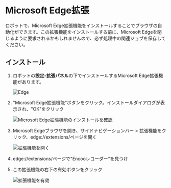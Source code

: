 # Microsoft Edge拡張
ロボットで、Microsoft Edge拡張機能をインストールすることでブラウザの自動化ができます。この拡張機能をインストールする前に、Microsoft Edgeを閉じるように要求されるかもしれませんので、必ず処理中の関連ジョブを保存してください。

## インストール
1. ロボットの**設定-拡張パネル**の下でインストールするMicrosoft Edge拡張機能があります。

    ![Edge](https://docimages.blob.core.chinacloudapi.cn/images/Robot/EdgeInRobot.png)

2. "Microsoft Edge拡張機能"ボタンをクリック。インストールダイアログが表示され、"OK"をクリック

    ![Microsoft Edge拡張機能のインストールを確認](https://docimages.blob.core.chinacloudapi.cn/images/Amanda/Extension/Edge/InstallWindow.jpg)

3. Microsoft Edgeブラウザを開き、サイドナビゲーションバー > 拡張機能をクリック、edge://extensions/ページを開く

    ![拡張機能を開く](https://docimages.blob.core.chinacloudapi.cn/images/Amanda/Extension/Edge/BrowserSetting.jpg)

4. edge://extensions/ページで"Encooレコーダー"を見つけ

5. この拡張機能の右下の有効ボタンをクリック

    ![拡張機能を有効](https://docimages.blob.core.chinacloudapi.cn/images/Amanda/Extension/Edge/InstalledInBrowser.png)

